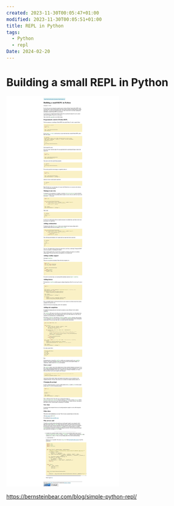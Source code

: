 ```yaml
---
created: 2023-11-30T00:05:47+01:00
modified: 2023-11-30T00:05:51+01:00
title: REPL in Python
tags:
  - Python
  - repl
Date: 2024-02-20
---
```


# Building a small REPL in Python

![](../_asset/2023-11-30_BuildingREPLPython_image_1.jpg)

<https://bernsteinbear.com/blog/simple-python-repl/>
